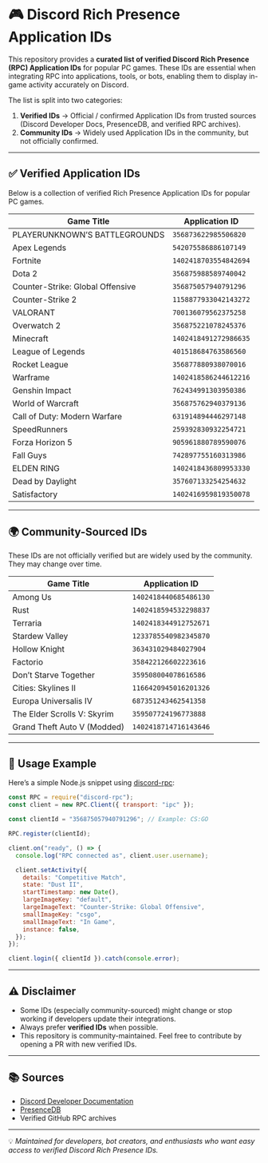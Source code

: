 # 🎮 Discord Rich Presence Application IDs

This repository provides a **curated list of verified Discord Rich Presence (RPC) Application IDs** for popular PC games. These IDs are essential when integrating RPC into applications, tools, or bots, enabling them to display in-game activity accurately on Discord.

The list is split into two categories:
1. **Verified IDs** → Official / confirmed Application IDs from trusted sources (Discord Developer Docs, PresenceDB, and verified RPC archives).
2. **Community IDs** → Widely used Application IDs in the community, but not officially confirmed.

---

## ✅ Verified Application IDs
Below is a collection of verified Rich Presence Application IDs for popular PC games.

| Game Title                        | Application ID        |
|-----------------------------------|-----------------------|
| PLAYERUNKNOWN’S BATTLEGROUNDS     | `356873622985506820` |
| Apex Legends                      | `542075586886107149` |
| Fortnite                          | `1402418703554842694`|
| Dota 2                            | `356875988589740042` |
| Counter-Strike: Global Offensive  | `356875057940791296` |
| Counter-Strike 2                  | `1158877933042143272`|
| VALORANT                          | `700136079562375258` |
| Overwatch 2                       | `356875221078245376` |
| Minecraft                         | `1402418491272986635`|
| League of Legends                 | `401518684763586560` |
| Rocket League                     | `356877880938070016` |
| Warframe                          | `1402418586244612216`|
| Genshin Impact                    | `762434991303950386` |
| World of Warcraft                 | `356875762940379136` |
| Call of Duty: Modern Warfare      | `631914894446297148` |
| SpeedRunners                      | `259392830932254721` |
| Forza Horizon 5                   | `905961880789590076` |
| Fall Guys                         | `742897755160313986` |
| ELDEN RING                        | `1402418436809953330`|
| Dead by Daylight                  | `357607133254254632` |
| Satisfactory                      | `1402416959819350078`|

---

## 🌍 Community-Sourced IDs
These IDs are not officially verified but are widely used by the community. They may change over time.

| Game Title               | Application ID        |
|--------------------------|-----------------------|
| Among Us                 | `1402418440685486130`|
| Rust                     | `1402418594532298837`|
| Terraria                 | `1402418344912752671`|
| Stardew Valley           | `1233785540982345870`|
| Hollow Knight            | `363431029484027904` |
| Factorio                 | `358422126602223616` |
| Don’t Starve Together    | `359508004078616586` |
| Cities: Skylines II      | `1166420945016201326`|
| Europa Universalis IV    | `687351243462541358` |
| The Elder Scrolls V: Skyrim | `359507724196773888` |
| Grand Theft Auto V (Modded) | `1402418714716143646`|

---

## 📌 Usage Example
Here’s a simple Node.js snippet using [discord-rpc](https://www.npmjs.com/package/discord-rpc):

```js
const RPC = require("discord-rpc");
const client = new RPC.Client({ transport: "ipc" });

const clientId = "356875057940791296"; // Example: CS:GO

RPC.register(clientId);

client.on("ready", () => {
  console.log("RPC connected as", client.user.username);

  client.setActivity({
    details: "Competitive Match",
    state: "Dust II",
    startTimestamp: new Date(),
    largeImageKey: "default",
    largeImageText: "Counter-Strike: Global Offensive",
    smallImageKey: "csgo",
    smallImageText: "In Game",
    instance: false,
  });
});

client.login({ clientId }).catch(console.error);
```

---

## ⚠️ Disclaimer
- Some IDs (especially community-sourced) might change or stop working if developers update their integrations.
- Always prefer **verified IDs** when possible.
- This repository is community-maintained. Feel free to contribute by opening a PR with new verified IDs.

---

## 📚 Sources
- [Discord Developer Documentation](https://discord.com/developers/docs/rich-presence/how-to)
- [PresenceDB](https://presencedb.com)
- Verified GitHub RPC archives

---

💡 *Maintained for developers, bot creators, and enthusiasts who want easy access to verified Discord Rich Presence IDs.*
